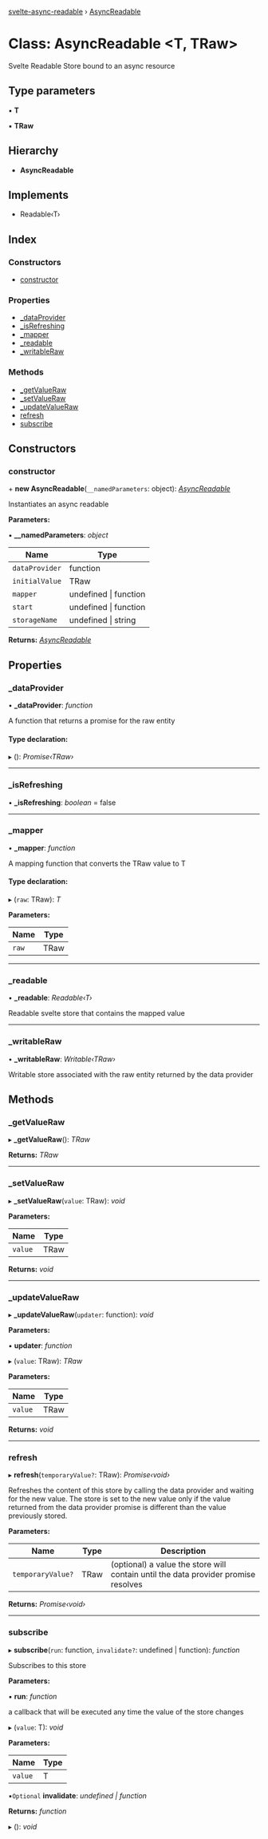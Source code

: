 [svelte-async-readable](../README.md) › [AsyncReadable](asyncreadable.md)

# Class: AsyncReadable <**T, TRaw**>

Svelte Readable Store bound to an async resource

## Type parameters

▪ **T**

▪ **TRaw**

## Hierarchy

* **AsyncReadable**

## Implements

* Readable‹T›

## Index

### Constructors

* [constructor](asyncreadable.md#constructor)

### Properties

* [_dataProvider](asyncreadable.md#_dataprovider)
* [_isRefreshing](asyncreadable.md#_isrefreshing)
* [_mapper](asyncreadable.md#_mapper)
* [_readable](asyncreadable.md#_readable)
* [_writableRaw](asyncreadable.md#_writableraw)

### Methods

* [_getValueRaw](asyncreadable.md#_getvalueraw)
* [_setValueRaw](asyncreadable.md#_setvalueraw)
* [_updateValueRaw](asyncreadable.md#_updatevalueraw)
* [refresh](asyncreadable.md#refresh)
* [subscribe](asyncreadable.md#subscribe)

## Constructors

###  constructor

\+ **new AsyncReadable**(`__namedParameters`: object): *[AsyncReadable](asyncreadable.md)*

Instantiates an async readable

**Parameters:**

▪ **__namedParameters**: *object*

Name | Type |
------ | ------ |
`dataProvider` | function |
`initialValue` | TRaw |
`mapper` | undefined &#124; function |
`start` | undefined &#124; function |
`storageName` | undefined &#124; string |

**Returns:** *[AsyncReadable](asyncreadable.md)*

## Properties

###  _dataProvider

• **_dataProvider**: *function*

A function that returns a promise for the raw entity

#### Type declaration:

▸ (): *Promise‹TRaw›*

___

###  _isRefreshing

• **_isRefreshing**: *boolean* = false

___

###  _mapper

• **_mapper**: *function*

A mapping function that converts the TRaw value to T

#### Type declaration:

▸ (`raw`: TRaw): *T*

**Parameters:**

Name | Type |
------ | ------ |
`raw` | TRaw |

___

###  _readable

• **_readable**: *Readable‹T›*

Readable svelte store that contains the mapped value

___

###  _writableRaw

• **_writableRaw**: *Writable‹TRaw›*

Writable store associated with the raw entity returned by the data provider

## Methods

###  _getValueRaw

▸ **_getValueRaw**(): *TRaw*

**Returns:** *TRaw*

___

###  _setValueRaw

▸ **_setValueRaw**(`value`: TRaw): *void*

**Parameters:**

Name | Type |
------ | ------ |
`value` | TRaw |

**Returns:** *void*

___

###  _updateValueRaw

▸ **_updateValueRaw**(`updater`: function): *void*

**Parameters:**

▪ **updater**: *function*

▸ (`value`: TRaw): *TRaw*

**Parameters:**

Name | Type |
------ | ------ |
`value` | TRaw |

**Returns:** *void*

___

###  refresh

▸ **refresh**(`temporaryValue?`: TRaw): *Promise‹void›*

Refreshes the content of this store by calling the data provider and waiting for the new value.
The store is set to the new value only if the value returned from the data provider promise is different than
the value previously stored.

**Parameters:**

Name | Type | Description |
------ | ------ | ------ |
`temporaryValue?` | TRaw | (optional) a value the store will contain until the data provider promise resolves  |

**Returns:** *Promise‹void›*

___

###  subscribe

▸ **subscribe**(`run`: function, `invalidate?`: undefined | function): *function*

Subscribes to this store

**Parameters:**

▪ **run**: *function*

a callback that will be executed any time the value of the store changes

▸ (`value`: T): *void*

**Parameters:**

Name | Type |
------ | ------ |
`value` | T |

▪`Optional`  **invalidate**: *undefined | function*

**Returns:** *function*

▸ (): *void*
